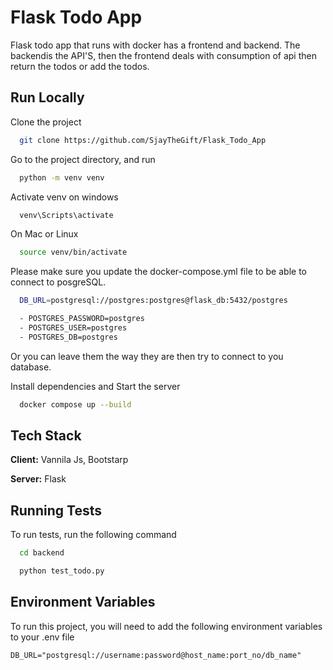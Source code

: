 
# Flask Todo App

Flask todo app that runs with docker has a frontend and backend.
The backendis the API'S, then the frontend deals with consumption of api then return the todos or add the todos.


## Run Locally

Clone the project

```bash
  git clone https://github.com/SjayTheGift/Flask_Todo_App
```

Go to the project directory, and run

```bash
  python -m venv venv
```

Activate venv on windows

```bash
  venv\Scripts\activate
```

On Mac or Linux

```bash
  source venv/bin/activate
```

Please make sure you update the docker-compose.yml file to be able to connect to posgreSQL.

```bash
  DB_URL=postgresql://postgres:postgres@flask_db:5432/postgres
```

```bash
  - POSTGRES_PASSWORD=postgres
  - POSTGRES_USER=postgres
  - POSTGRES_DB=postgres
```
Or you can leave them the way they are then try to connect to you database.


Install dependencies and Start the server

```bash
  docker compose up --build
```



## Tech Stack

**Client:** Vannila Js, Bootstarp

**Server:** Flask


## Running Tests

To run tests, run the following command

```bash
  cd backend
```

```bash
  python test_todo.py
```


## Environment Variables

To run this project, you will need to add the following environment variables to your .env file

`DB_URL="postgresql://username:password@host_name:port_no/db_name"`


